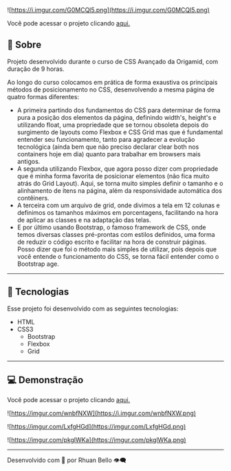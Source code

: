 ![https://i.imgur.com/G0MCQl5.png](https://i.imgur.com/G0MCQl5.png)

Você pode acessar o projeto clicando [aqui.](https://rhuanbello.github.io/brafe/)

## 📖 Sobre

Projeto desenvolvido durante o curso de CSS Avançado da Origamid, com duração de 9 horas.

Ao longo do curso colocamos em prática de forma exaustiva os principais métodos de posicionamento no CSS, desenvolvendo a mesma página de quatro formas diferentes: 

- A primeira partindo dos fundamentos do CSS para determinar de forma pura a posição dos elementos da página, definindo width's, height's e utilizando float, uma propriedade que se tornou obsoleta depois do surgimento de layouts como Flexbox e CSS Grid mas que é fundamental entender seu funcionamento, tanto para agradecer a evolução tecnológica (ainda bem que não preciso declarar clear both nos containers hoje em dia) quanto para trabalhar em browsers mais antigos.
- A segunda utilizando Flexbox, que agora posso dizer com propriedade que é minha forma favorita de posicionar elementos (não fica muito atrás do Grid Layout). Aqui, se torna muito simples definir o tamanho e o alinhamento de itens na página, além da responsividade automática dos contêiners.
- A terceira com um arquivo de grid, onde divimos a tela em 12 colunas e definimos os tamanhos máximos em porcentagens, facilitando na hora de aplicar as classes e na adaptação das telas.
- E por último usando Bootstrap, o famoso framework de CSS, onde temos diversas classes pré-prontas com estilos definidos, uma forma de reduzir o código escrito e facilitar na hora de construir páginas. Posso dizer que foi o método mais simples de utilizar, pois depois que você entende o funcionamento do CSS, se torna fácil entender como o Bootstrap age.

---

## **🚀 Tecnologias**

Esse projeto foi desenvolvido com as seguintes tecnologias:

- HTML
- CSS3
    - Bootstrap
    - Flexbox
    - Grid

---

## 💻 **Demonstração**

Você pode acessar o projeto clicando [aqui.](https://rhuanbello.github.io/brafe/)

![https://imgur.com/wnbfNXW](https://i.imgur.com/wnbfNXW.png)

![https://imgur.com/LxfgHGd](https://imgur.com/LxfgHGd.png)

![https://imgur.com/pkglWKa](https://imgur.com/pkglWKa.png)

---

Desenvolvido com 💛 por Rhuan Bello 👁️‍🗨️

